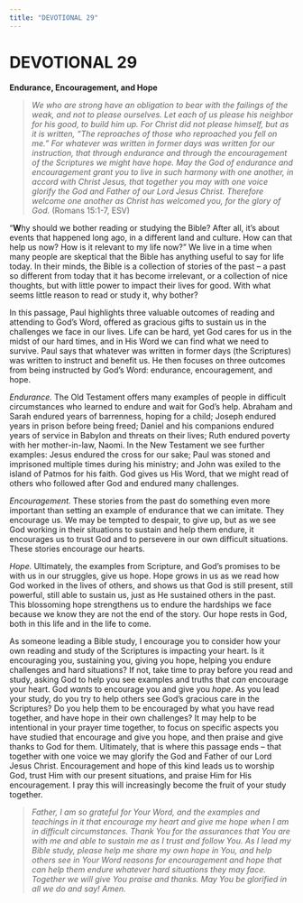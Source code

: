 ```yaml
---
title: "DEVOTIONAL 29"
---
```

# DEVOTIONAL 29

**Endurance, Encouragement, and Hope**

> *We who are strong have an obligation to bear with the failings of the
> weak, and not to please ourselves. Let each of us please his neighbor
> for his good, to build him up. For Christ did not please himself, but
> as it is written, “The reproaches of those who reproached you fell on
> me.” For whatever was written in former days was written for our
> instruction, that through endurance and through the encouragement of
> the Scriptures we might have hope. May the God of endurance and
> encouragement grant you to live in such harmony with one another, in
> accord with Christ Jesus, that together you may with one voice glorify
> the God and Father of our Lord Jesus Christ. Therefore welcome one
> another as Christ has welcomed you, for the glory of God.* (Romans
> 15:1-7, ESV)

“**W**hy should we bother reading or studying the Bible? After all, it’s
about events that happened long ago, in a different land and culture.
How can that help us now? How is it relevant to my life now?” We live in
a time when many people are skeptical that the Bible has anything useful
to say for life today. In their minds, the Bible is a collection of
stories of the past – a past so different from today that it has become
irrelevant, or a collection of nice thoughts, but with little power to
impact their lives for good. With what seems little reason to read or
study it, why bother?

In this passage, Paul highlights three valuable outcomes of reading and
attending to God’s Word, offered as gracious gifts to sustain us in the
challenges we face in our lives. Life can be hard, yet God cares for us
in the midst of our hard times, and in His Word we can find what we need
to survive. Paul says that whatever was written in former days (the
Scriptures) was written to instruct and benefit us. He then focuses on
three outcomes from being instructed by God’s Word: endurance,
encouragement, and hope.

*Endurance.* The Old Testament offers many examples of people in
difficult circumstances who learned to endure and wait for God’s help.
Abraham and Sarah endured years of barrenness, hoping for a child;
Joseph endured years in prison before being freed; Daniel and his
companions endured years of service in Babylon and threats on their
lives; Ruth endured poverty with her mother-in-law, Naomi. In the New
Testament we see further examples: Jesus endured the cross for our sake;
Paul was stoned and imprisoned multiple times during his ministry; and
John was exiled to the island of Patmos for his faith. God gives us His
Word, that we might read of others who followed after God and endured
many challenges.

*Encouragement.* These stories from the past do something even more
important than setting an example of endurance that we can imitate. They
encourage us. We may be tempted to despair, to give up, but as we see
God working in their situations to sustain and help them endure, it
encourages us to trust God and to persevere in our own difficult
situations. These stories encourage our hearts.

*Hope.* Ultimately, the examples from Scripture, and God’s promises to
be with us in our struggles, give us hope. Hope grows in us as we read
how God worked in the lives of others, and shows us that God is still
present, still powerful, still able to sustain us, just as He sustained
others in the past. This blossoming hope strengthens us to endure the
hardships we face because we know they are not the end of the story. Our
hope rests in God, both in this life and in the life to come.

As someone leading a Bible study, I encourage you to consider how your
own reading and study of the Scriptures is impacting your heart. Is it
encouraging you, sustaining you, giving you hope, helping you endure
challenges and hard situations? If not, take time to pray before you
read and study, asking God to help you see examples and truths that
*can* encourage your heart. God *wants* to encourage you and give you
*hope*. As you lead your study, do you try to help others see God’s
gracious care in the Scriptures? Do you help them to be encouraged by
what you have read together, and have hope in their own challenges? It
may help to be intentional in your prayer time together, to focus on
specific aspects you have studied that encourage and give you hope, and
then praise and give thanks to God for them. Ultimately, that is where
this passage ends – that together with one voice we may glorify the God
and Father of our Lord Jesus Christ. Encouragement and hope of this kind
leads us to worship God, trust Him with our present situations, and
praise Him for His encouragement. I pray this will increasingly become
the fruit of your study together.

> *Father, I am so grateful for Your Word, and the examples and
> teachings in it that encourage my heart and give me hope when I am in
> difficult circumstances. Thank You for the assurances that You are
> with me and able to sustain me as I trust and follow You. As I lead my
> Bible study, please help me share my own hope in You, and help others
> see in Your Word reasons for encouragement and hope that can help them
> endure whatever hard situations they may face. Together we will give
> You praise and thanks. May You be glorified in all we do and say!
> Amen.*
